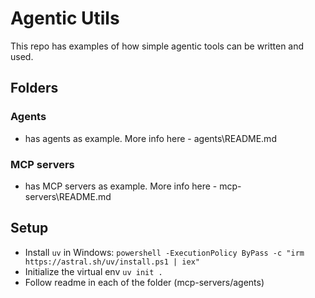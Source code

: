 # Agentic Utils

This repo has examples of how simple agentic tools can be written and used.

## Folders

### Agents

- has agents as example. More info here - agents\README.md

### MCP servers

- has MCP servers as example. More info here - mcp-servers\README.md

## Setup

- Install `uv` in Windows:  `powershell -ExecutionPolicy ByPass -c "irm https://astral.sh/uv/install.ps1 | iex"`
- Initialize the virtual env `uv init .`
- Follow readme in each of the folder (mcp-servers/agents)